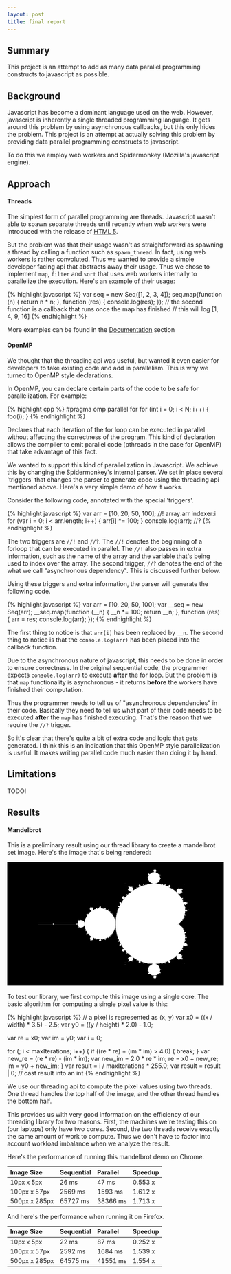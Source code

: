 ```yaml
---
layout: post
title: final report
---
```


## Summary ##

This project is an attempt to add as many data parallel programming constructs
to javascript as possible.

## Background ##

Javascript has become a dominant language used on the web. However, javascript
is inherently a single threaded programming language. It gets around this
problem by using asynchronous callbacks, but this only hides the problem. This
project is an attempt at actually solving this problem by providing data
parallel programming constructs to javascript.

To do this we employ web workers and Spidermonkey (Mozilla's javascript engine).

## Approach ##

#### Threads ####

The simplest form of parallel programming are threads. Javascript wasn't able to
spawn separate threads until recently when web workers were introduced with the
release of [HTML 5](https://developer.mozilla.org/en-US/docs/Web/Guide/Performance/Using_web_workers).

But the problem was that their usage wasn't as straightforward as spawning a
thread by calling a function such as `spawn_thread`. In fact, using web workers
is rather convoluted. Thus we wanted to provide a simple developer facing api
that abstracts away their usage. Thus we chose to implement `map`, `filter` and
`sort` that uses web workers internally to parallelize the execution. Here's an
example of their usage:

{% highlight javascript %}
var seq = new Seq([1, 2, 3, 4]);
seq.map(function (n)   { return n * n; },
        function (res) { console.log(res); });
// the second function is a callback that runs once the map has finished
// this will log [1, 4, 9, 16]
{% endhighlight %}

More examples can be found in the [Documentation](guide.html) section

#### OpenMP ####

We thought that the threading api was useful, but wanted it even easier for
developers to take existing code and add in parallelism. This is why we turned
to OpenMP style declarations.

In OpenMP, you can declare certain parts of the code to be safe for
parallelization. For example:

{% highlight cpp %}
#pragma omp parallel for
for (int i = 0; i < N; i++) {
    foo(i);
}
{% endhighlight %}

Declares that each iteration of the for loop can be executed in parallel without
affecting the correctness of the program. This kind of declaration allows the
compiler to emit parallel code (pthreads in the case for OpenMP) that take
advantage of this fact.

We wanted to support this kind of parallelization in Javascript. We achieve this
by changing the Spidermonkey's internal parser. We set in place several
'triggers' that changes the parser to generate code using the threading api
mentioned above. Here's a very simple demo of how it works.

Consider the following code, annotated with the special 'triggers'.

{% highlight javascript %}
var arr = [10, 20, 50, 100];
//! array:arr indexer:i
for (var i = 0; i < arr.length; i++) {
    arr[i] *= 100;
}
console.log(arr);
//?
{% endhighlight %}

The two triggers are `//!` and `//?`. The `//!` denotes the beginning of a
forloop that can be executed in parallel. The `//!` also passes in extra
information, such as the name of the array and the variable that's being used to
index over the array. The second trigger, `//?` denotes the end of the what we
call "asynchronous dependency". This is discussed further below.

Using these triggers and extra information, the parser will generate the
following code.

{% highlight javascript %}
var arr = [10, 20, 50, 100];
var __seq = new Seq(arr);
__seq.map(function (__n) {
    __n *= 100;
    return __n;
}, function (res) {
    arr = res;
    console.log(arr);
});
{% endhighlight %}

The first thing to notice is that `arr[i]` has been replaced by `__n`. The
second thing to notice is that the `console.log(arr)` has been placed into the
callback function.

Due to the asynchronous nature of javascript, this needs to be done in order to
ensure correctness. In the original sequential code, the programmer expects
`console.log(arr)` to execute **after** the for loop. But the problem is that
`map` functionality is asynchronous - it returns **before** the workers have
finished their computation.

Thus the programmer needs to tell us of "asynchronous dependencies" in their
code. Basically they need to tell us what part of their code needs to be
executed **after** the `map` has finished executing. That's the reason that we
require the `//?` trigger.

So it's clear that there's quite a bit of extra code and logic that gets
generated. I think this is an indication that this OpenMP style parallelization
is useful. It makes writing parallel code much easier than doing it by hand.

## Limitations ##

TODO!

## Results ##

#### Mandelbrot ####

This is a preliminary result using our thread library to create a mandelbrot set
image. Here's the image that's being rendered:

![](mandel.png)

To test our library, we first compute this image using a single core. The basic
algorithm for computing a single pixel value is this:

{% highlight javascript %}
// a pixel is represented as (x, y)
var x0 = ((x / width) * 3.5) - 2.5;
var y0 = ((y / height) * 2.0) - 1.0;

var re = x0;
var im = y0;
var i = 0;

for (; i < maxIterations; i++) {
    if ((re * re) + (im * im) > 4.0) {
        break;
    }
    var new_re = (re * re) - (im * im);
    var new_im = 2.0 * re * im;
    re = x0 + new_re;
    im = y0 + new_im;
}
var result = i / maxIterations * 255.0;
var result = result | 0; // cast result into an int
{% endhighlight %}

We use our threading api to compute the pixel values using two threads. One
thread handles the top half of the image, and the other thread handles the
bottom half.

This provides us with very good information on the efficiency of our threading
library for two reasons. First, the machines we're testing this on (our laptops)
only have two cores. Second, the two threads receive exactly the same amount of
work to compute. Thus we don't have to factor into account workload imbalance
when we analyze the result.

Here's the performance of running this mandelbrot demo on Chrome.

| Image Size | Sequential | Parallel | Speedup |
|:-|:-|:-|:-|
| 10px x 5px | 26 ms | 47 ms | 0.553 x |
| 100px x 57px | 2569 ms | 1593 ms | 1.612 x |
| 500px x 285px | 65727 ms  | 38366 ms | 1.713 x |

And here's the performance when running it on Firefox.

| Image Size | Sequential | Parallel | Speedup |
|:-|:-|:-|:-|
| 10px x 5px | 22 ms | 87 ms | 0.252 x |
| 100px x 57px | 2592 ms | 1684 ms | 1.539 x |
| 500px x 285px | 64575 ms  | 41551 ms | 1.554 x |
